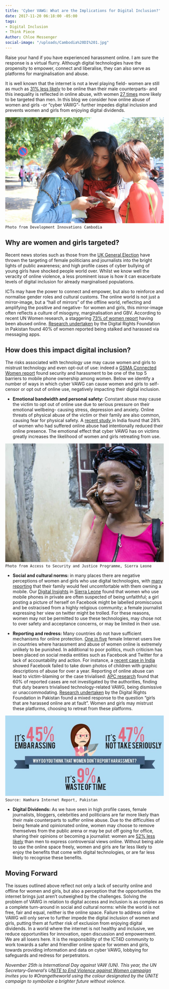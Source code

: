 ```yaml
---
title: 'Cyber VAWG: What are the Implications for Digital Inclusion?'
date: 2017-11-20 06:18:00 -05:00
tags:
- Digital Inclusion
- Think Piece
Author: Chloe Messenger
social-image: "/uploads/Cambodia%20DI%201.jpg"
---
```


Raise your hand if you have experienced harassment online. I am sure the response is a virtual flurry. Although digital technologies have the propensity to empower, connect and liberalise, they can also serve as platforms for marginalisation and abuse. 

It is well known that the internet is not a level playing field- women are still as much as [31% less likely](http://www.itu.int/en/ITU-D/Statistics/Documents/facts/ICTFactsFigures2016.pdf) to be online than their male counterparts- and this inequality is reflected in online abuse, with women [27 times](http://www.unwomen.org/~/media/headquarters/attachments/sections/library/publications/2015/cyber_violence_gender%20report.pdf?v=1&d=20150924T154259) more likely to be targeted than men. In this blog we consider how online abuse of women and girls -or “cyber VAWG”- further impedes digital inclusion and prevents women and girls from enjoying digital dividends.

![Cambodia DI 1-c83e49.jpg](/uploads/Cambodia%20DI%201-c83e49.jpg)
`Photo from Development Innovations Cambodia`

<!--more-->
## Why are women and girls targeted? 

Recent news stories such as those from the [UK General Election](https://www.theguardian.com/politics/2017/sep/05/diane-abbott-more-abused-than-any-other-mps-during-election) have thrown the targeting of female politicians and journalists into the bright lights of public awareness; and high profile cases of cyber bullying of young girls have shocked people world over. Whilst we know well the veracity of online violence, a less prominent issue is how it can exacerbate levels of digital inclusion for already marginalised populations. 

ICTs may have the power to connect and empower, but also to reinforce and normalise gender roles and cultural customs. The online world is not just a mirror-image, but a “hall of mirrors” of the offline world, reflecting and amplifying the positive and negative- for women and girls, this mirror-image often reflects a culture of misogyny, marginalisation and GBV. According to recent UN Women research, a staggering [73% of women report](http://www.unwomen.org/~/media/headquarters/attachments/sections/library/publications/2015/cyber_violence_gender%20report.pdf?v=1&d=20150924T154259) having been abused online. [Research undertaken](http://digitalrightsfoundation.pk/wp-content/uploads/2017/05/Hamara-Internet-Online-Harassment-Report.pdf) by the Digital Rights Foundation in Pakistan found 40% of women reported being stalked and harassed via messaging apps.

## How does this impact digital inclusion? 
The risks associated with technology use may cause women and girls to mistrust technology and even opt-out of use: indeed a [GSMA Connected Women report](https://www.gsma.com/mobilefordevelopment/wp-content/uploads/2016/02/Connected-Women-Gender-Gap.pdf) found security and harassment to be one of the top 5 barriers to mobile phone ownership among women. Below we identify a number of ways in which cyber VAWG can cause women and girls to self-censor or opt out of online use, negatively impacting their digital inclusion. 

* **Emotional bandwidth and personal safety:** Constant abuse may cause the victim to opt out of online use due to serious pressure on their emotional wellbeing- causing stress, depression and anxiety. Online threats of physical abuse of the victim or their family are also common, causing fear for physical safety. A [recent study ](https://feminisminindia.com/wp-content/uploads/2016/05/FII_cyberbullying_report_website.pdf)in India found that 28% of women who had suffered online abuse had intentionally reduced their online presence. The emotional effect that cyber VAWG has on victims greatly increases the likelihood of women and girls retreating from use.

![SierraLeone1-e643f2.jpg](/uploads/SierraLeone1-e643f2.jpg)
`Photo from Access to Security and Justice Programme, Sierra Leone`

* **Social and cultural norms:** in many places there are negative perceptions of women and girls who use digital technologies, with [many reporting](https://www.gsma.com/mobilefordevelopment/programmes/connected-women/bridging-gender-gap) that their family would feel uncomfortable with them owning a mobile. Our [Digital Insights](https://dai-global-digital.com/tags/?tag=digital-insights) in [Sierra Leone](https://www.dai.com/our-work/projects/sierra-leone-access-security-and-justice-programme-asjp) found that women who use mobile phones in private are often suspected of being unfaithful; a girl posting a picture of herself on Facebook might be labelled promiscuous and be ostracised from a highly religious community; a female journalist expressing her view on twitter might be trolled. For these reasons, women may not be permitted to use these technologies, may chose not to over safety and acceptance concerns, or may be limited in their use.

* **Reporting and redress:** Many countries do not have sufficient mechanisms for online protection. [One in five](http://www.unwomen.org/en/news/stories/2015/9/cyber-violence-report-press-release) female Internet users live in countries where harassment and abuse of women online is extremely unlikely to be punished. In additional to poor politics, much criticism has been placed on social media entities such as Facebook and Twitter for a lack of accountability and action. For instance, a [recent case in India](https://www.theguardian.com/world/2017/nov/03/facebook-allowed-child-abuse-posts-stay-online-year-indian-court-hears) showed Facebook failed to take down photos of children with graphic descriptions of abuse for over a year. Reporting of online abuse can lead to victim-blaming or the case trivialised: [APC research](https://www.genderit.org/onlinevaw/) found that 60% of reported cases are not investigated by the authorities, finding that duty bearers trivialised technology-related VAWG, being dismissive or unaccommodating. [Research undertaken](http://digitalrightsfoundation.pk/wp-content/uploads/2017/05/Hamara-Internet-Online-Harassment-Report.pdf) by the Digital Rights Foundation in Pakistan found a mixed response to the question “girls that are harassed online are at fault”. Women and girls may mistrust these platforms, choosing to retreat from these platforms. 

![Hamharainternetreport.jpg](/uploads/Hamharainternetreport.jpg)
`Source: Hamhara Internet Report, Pakistan` 

* **Digital Dividends:** As we have seen in high profile cases, female journalists, bloggers, celebrities and politicians are far more likely than their male counterparts to suffer online abuse. Due to the difficulties of being female and opinionated online, women may choose to remove themselves from the public arena or may be put off going for office, sharing their opinions or becoming a journalist: women are [52% less likely](http://webfoundation.org/about/research/womens-rights-online-2015/) than men to express controversial views online. Without being able to use the online space freely, women and girls are far less likely to enjoy the benefits that come with digital technologies, or are far less likely to recognise these benefits. 

## Moving Forward
The issues outlined above reflect not only a lack of security online and offline for women and girls, but also a perception that the opportunities the internet brings just aren’t outweighed by the challenges. 
Solving the problem of VAWG in relation to digital access and inclusion is as complex as a complete turn-around in social and cultural norms: while the world is not free, fair and equal, neither is the online space. Failure to address online VAWG will only serve to further impede the digital inclusion of women and girls, putting them at further risk of exclusion from enjoying digital dividends. In a world where the internet is not healthy and inclusive, we reduce opportunities for innovation, open discussion and empowerment. We are all losers here. 
It is the responsibility of the ICT4D community to work towards a safer and friendlier online space for women and girls, towards providing information and data on cyber VAWG, lobbying for safeguards and redress for perpetrators.

*November 25th is International Day against VAW (UN). This year, the UN Secretary-General’s U[NiTE to End Violence against Women campaign](http://www.unwomen.org/en/what-we-do/ending-violence-against-women/take-action/unite) invites you to #Orangetheworld using the colour designated by the UNiTE campaign to symbolize a brighter future without violence.*

